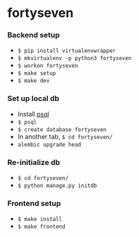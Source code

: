 # fortyseven

### Backend setup

- `$ pip install virtualenvwrapper`
- `$ mkvirtualenv -p python3 fortyseven`
- `$ workon fortyseven`
- `$ make setup`
- `$ make dev`

### Set up local db

- Install [psql](https://postgresapp.com/)
- `$ psql`
- `$ create database fortyseven`
- In another tab, `$ cd fortyseven/`
- `alembic upgrade head`

### Re-initialize db

- `$ cd fortyseven/`
- `$ python manage.py initdb`

### Frontend setup

- `$ make install`
- `$ make frontend`
